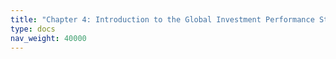```yaml
---
title: "Chapter 4: Introduction to the Global Investment Performance Standards (GIPS)"
type: docs
nav_weight: 40000
---
```

